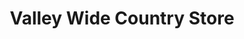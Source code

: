 ---
title: "Valley Wide Country Store"
url: /wendell/valley-wide-country-store/
shop: convenience
---